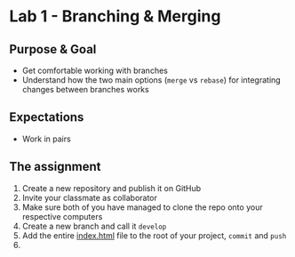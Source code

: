 # Lab 1 - Branching & Merging

## Purpose & Goal
- Get comfortable working with branches
- Understand how the two main options (`merge` vs `rebase`) for integrating changes between branches works

## Expectations
- Work in pairs

## The assignment
1. Create a new repository and publish it on GitHub
1. Invite your classmate as collaborator
1. Make sure both of you have managed to clone the repo onto your respective computers
1. Create a new branch and call it `develop`
1. Add the entire [index.html](./index.html) file to the root of your project, `commit` and `push`
1.

